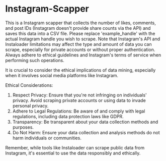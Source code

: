 # Instagram-Scapper
This is a Instagram scapper that collects the number of likes, comments, and post IDs (Instagram doesn't provide share counts via the API) and saves this data into a CSV file.
Please replace 'example_handle' with the actual Instagram handle you wish to scrape. Note that Instagram's API and Instaloader limitations may affect the type and amount of data you can 
scrape, especially for private accounts or without proper authentication. 
Always adhere to ethical guidelines and Instagram's terms of service when performing such operations.

It is crucial to consider the ethical implications of data mining, especially when it involves social media platforms like Instagram.

 Ethical Considerations:
 1. Respect Privacy: Ensure that you're not infringing on individuals' privacy. Avoid scraping private accounts or using data to invade personal privacy.
 2. Adhere to Legal Regulations: Be aware of and comply with legal regulations, including data protection laws like GDPR.
 3. Transparency: Be transparent about your data collection methods and purposes.
 4. Do Not Harm: Ensure your data collection and analysis methods do not harm individuals or communities.

 Remember, while tools like Instaloader can scrape public data from Instagram, it's essential to use the data responsibly and ethically.

